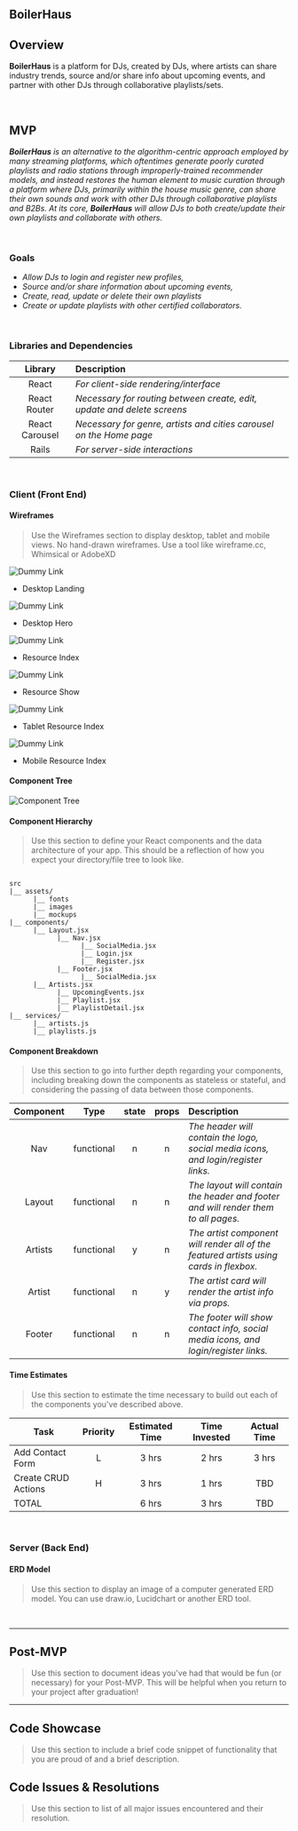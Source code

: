 ## BoilerHaus

## Overview

**BoilerHaus** is a platform for DJs, created by DJs, where artists can share industry trends, source and/or share info about upcoming events, and partner with other DJs through collaborative playlists/sets.


<br>

## MVP

_**BoilerHaus** is an alternative to the algorithm-centric approach employed by many streaming platforms, which oftentimes generate poorly curated playlists and radio stations through improperly-trained recommender models, and instead restores the human element to music curation through a platform where DJs, primarily within the house music genre, can share their own sounds and work with other DJs through collaborative playlists and B2Bs. At its core, **BoilerHaus** will allow DJs to both create/update their own playlists and collaborate with others._

<br>

### Goals

- _Allow DJs to login and register new profiles,_
- _Source and/or share information about upcoming events,_
- _Create, read, update or delete their own playlists_
- _Create or update playlists with other certified collaborators._

<br>

### Libraries and Dependencies

|     Library      | Description                                |
| :--------------: | :----------------------------------------- |
|      React       | _For client-side rendering/interface_ |
|   React Router   | _Necessary for routing between create, edit, update and delete screens_ |
|  React Carousel  | _Necessary for genre, artists and cities carousel on the Home page_ |
|      Rails       | _For server-side interactions_ |

<br>

### Client (Front End)

#### Wireframes

> Use the Wireframes section to display desktop, tablet and mobile views. No hand-drawn wireframes. Use a tool like wireframe.cc, Whimsical or AdobeXD

![Dummy Link](url)

- Desktop Landing

![Dummy Link](url)

- Desktop Hero

![Dummy Link](url)

- Resource Index

![Dummy Link](url)

- Resource Show

![Dummy Link](url)

- Tablet Resource Index

![Dummy Link](url)

- Mobile Resource Index

#### Component Tree

![Component Tree](https://docs.google.com/spreadsheets/d/1HWHGyxn3QzHjoIJSkhxYBnx8-ftphslzAlTgZAPsya8/edit?usp=sharing) 

#### Component Hierarchy

> Use this section to define your React components and the data architecture of your app. This should be a reflection of how you expect your directory/file tree to look like. 

``` structure

src
|__ assets/
      |__ fonts
      |__ images
      |__ mockups
|__ components/
      |__ Layout.jsx
            |__ Nav.jsx
                  |__ SocialMedia.jsx
                  |__ Login.jsx
                  |__ Register.jsx
            |__ Footer.jsx
                  |__ SocialMedia.jsx
      |__ Artists.jsx
            |__ UpcomingEvents.jsx
            |__ Playlist.jsx
            |__ PlaylistDetail.jsx
|__ services/
      |__ artists.js
      |__ playlists.js

```

#### Component Breakdown

> Use this section to go into further depth regarding your components, including breaking down the components as stateless or stateful, and considering the passing of data between those components.

|  Component   |    Type    | state | props | Description                                                      |
| :----------: | :--------: | :---: | :---: | :--------------------------------------------------------------- |
|    Nav    | functional |   n   |   n   | _The header will contain the logo, social media icons, and login/register links._               |
|  Layout  | functional |   n   |   n   | _The layout will contain the header and footer and will render them to all pages._       |
|   Artists    |   functional    |   y   |   n   | _The artist component will render all of the featured artists using cards in flexbox._      |
| Artist | functional |   n   |   y   | _The artist card will render the artist info via props._                 |
|    Footer    | functional |   n   |   n   | _The footer will show contact info, social media icons, and login/register links._ |

#### Time Estimates

> Use this section to estimate the time necessary to build out each of the components you've described above.

| Task                | Priority | Estimated Time | Time Invested | Actual Time |
| ------------------- | :------: | :------------: | :-----------: | :---------: |
| Add Contact Form    |    L     |     3 hrs      |     2 hrs     |    3 hrs    |
| Create CRUD Actions |    H     |     3 hrs      |     1 hrs     |     TBD     |
| TOTAL               |          |     6 hrs      |     3 hrs     |     TBD     |

<br>

### Server (Back End)

#### ERD Model

> Use this section to display an image of a computer generated ERD model. You can use draw.io, Lucidchart or another ERD tool.

<br>

***

## Post-MVP

> Use this section to document ideas you've had that would be fun (or necessary) for your Post-MVP. This will be helpful when you return to your project after graduation!

***

## Code Showcase

> Use this section to include a brief code snippet of functionality that you are proud of and a brief description.

## Code Issues & Resolutions

> Use this section to list of all major issues encountered and their resolution.
